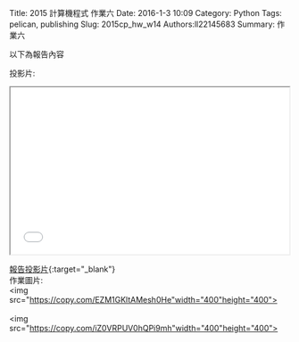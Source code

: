 Title: 2015 計算機程式 作業六
Date: 2016-1-3 10:09
Category: Python
Tags: pelican, publishing
Slug: 2015cp_hw_w14
Authors:ll22145683
Summary: 作業六

以下為報告內容

投影片:

<iframe src="simplest14.html" width="500" height="300"></iframe>

[報告投影片](presentation/simplest14.html){:target="_blank"}
<br>
作業圖片:
<br><img src="https://copy.com/EZM1GKltAMesh0He"width="400"height="400"><br>
<br><img src="https://copy.com/iZ0VRPUV0hQPi9mh"width="400"height="400"><br>







